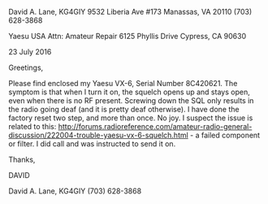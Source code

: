 David A. Lane, KG4GIY
9532 Liberia Ave #173
Manassas, VA 20110
(703) 628-3868

Yaesu USA
Attn: Amateur Repair
6125 Phyllis Drive
Cypress, CA 90630 

23 July 2016

Greetings,

Please find enclosed my Yaesu VX-6, Serial Number 8C420621. The symptom is that when I turn it on, the squelch opens up and stays open, even when there is no RF present. Screwing down the SQL only results in the radio going deaf (and it is pretty deaf otherwise). I have done the factory reset two step, and more than once. No joy. I suspect the issue is related to this: http://forums.radioreference.com/amateur-radio-general-discussion/222004-trouble-yaesu-vx-6-squelch.html - a failed component or filter. I did call and was instructed to send it on. 

Thanks,


DAVID

David A. Lane, KG4GIY
(703) 628-3868

